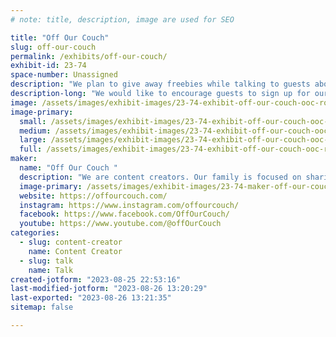 ```yaml
---
# note: title, description, image are used for SEO

title: "Off Our Couch"
slug: off-our-couch
permalink: /exhibits/off-our-couch/
exhibit-id: 23-74
space-number: Unassigned
description: "We plan to give away freebies while talking to guests about travel and our channel. "
description-long: "We would like to encourage guests to sign up for our newsletter and offer them a chance to spin the wheel for a prize. We're planning to give out freebies such as stickers, keychains, water bottles, etc.  We plan to talk to guests about our channel and activities in and around Orlando.  We'll also be filming content of the event to post on our social media sites. "
image: /assets/images/exhibit-images/23-74-exhibit-off-our-couch-ooc-robot-stuff-02-large.png
image-primary: 
  small: /assets/images/exhibit-images/23-74-exhibit-off-our-couch-ooc-robot-stuff-02-small.png
  medium: /assets/images/exhibit-images/23-74-exhibit-off-our-couch-ooc-robot-stuff-02-medium.png
  large: /assets/images/exhibit-images/23-74-exhibit-off-our-couch-ooc-robot-stuff-02-large.png
  full: /assets/images/exhibit-images/23-74-exhibit-off-our-couch-ooc-robot-stuff-02-full.png
maker: 
  name: "Off Our Couch "
  description: "We are content creators. Our family is focused on sharing our love of travel and adventure while providing time and money-saving tips to help others plan their trips.  We post on YouTube, Newsbreak, Facebook, Instagram, Medium, and our blog at www.offourcouch.com. "
  image-primary: /assets/images/exhibit-images/23-74-maker-off-our-couch-new-logo-02-medium.png
  website: https://offourcouch.com/
  instagram: https://www.instagram.com/offourcouch/
  facebook: https://www.facebook.com/OffOurCouch/
  youtube: https://www.youtube.com/@offOurCouch
categories: 
  - slug: content-creator
    name: Content Creator
  - slug: talk
    name: Talk
created-jotform: "2023-08-25 22:53:16"
last-modified-jotform: "2023-08-26 13:20:29"
last-exported: "2023-08-26 13:21:35"
sitemap: false

---
```

